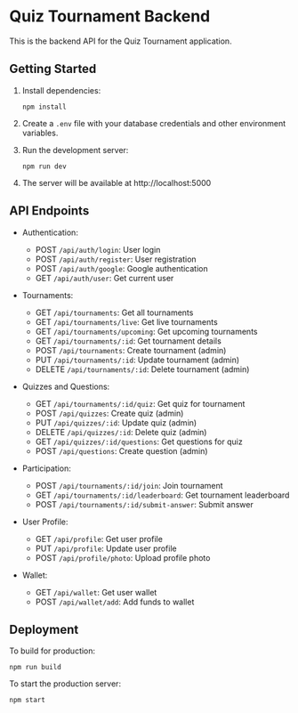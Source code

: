 # Quiz Tournament Backend

This is the backend API for the Quiz Tournament application.

## Getting Started

1. Install dependencies:
   ```
   npm install
   ```

2. Create a `.env` file with your database credentials and other environment variables.

3. Run the development server:
   ```
   npm run dev
   ```

4. The server will be available at http://localhost:5000

## API Endpoints

- Authentication:
  - POST `/api/auth/login`: User login
  - POST `/api/auth/register`: User registration
  - POST `/api/auth/google`: Google authentication
  - GET `/api/auth/user`: Get current user

- Tournaments:
  - GET `/api/tournaments`: Get all tournaments
  - GET `/api/tournaments/live`: Get live tournaments
  - GET `/api/tournaments/upcoming`: Get upcoming tournaments
  - GET `/api/tournaments/:id`: Get tournament details
  - POST `/api/tournaments`: Create tournament (admin)
  - PUT `/api/tournaments/:id`: Update tournament (admin)
  - DELETE `/api/tournaments/:id`: Delete tournament (admin)

- Quizzes and Questions:
  - GET `/api/tournaments/:id/quiz`: Get quiz for tournament
  - POST `/api/quizzes`: Create quiz (admin)
  - PUT `/api/quizzes/:id`: Update quiz (admin)
  - DELETE `/api/quizzes/:id`: Delete quiz (admin)
  - GET `/api/quizzes/:id/questions`: Get questions for quiz
  - POST `/api/questions`: Create question (admin)

- Participation:
  - POST `/api/tournaments/:id/join`: Join tournament
  - GET `/api/tournaments/:id/leaderboard`: Get tournament leaderboard
  - POST `/api/tournaments/:id/submit-answer`: Submit answer

- User Profile:
  - GET `/api/profile`: Get user profile
  - PUT `/api/profile`: Update user profile
  - POST `/api/profile/photo`: Upload profile photo

- Wallet:
  - GET `/api/wallet`: Get user wallet
  - POST `/api/wallet/add`: Add funds to wallet

## Deployment

To build for production:

```
npm run build
```

To start the production server:

```
npm start
```
